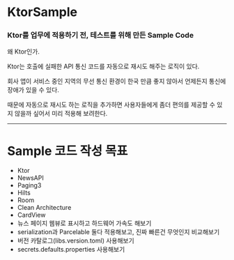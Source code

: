 # KtorSample
### Ktor를 업무에 적용하기 전, 테스트를 위해 만든 Sample Code

왜 Ktor인가.

Ktor는 호출에 실패한 API 통신 코드를 자동으로 재시도 해주는 로직이 있다.

회사 앱이 서비스 중인 지역의 무선 통신 환경이 한국 만큼 좋지 않아서 언제든지 통신에 장애가 있을 수 있다.

때문에 자동으로 재시도 하는 로직을 추가하면 사용자들에게 좀더 편의를 제공할 수 있지 않을까 싶어서 미리 적용해 보려한다.

***
# Sample 코드 작성 목표

- Ktor
- NewsAPI
- Paging3
- Hilts
- Room
- Clean Architecture
- CardView
- 뉴스 페이지 웹뷰로 표시하고 하드웨어 가속도 해보기
- serialization과 Parcelable 둘다 적용해보고, 진짜 빠른건 무엇인지 비교해보기
- 버전 카탈로그(libs.version.toml) 사용해보기
- secrets.defaults.properties 사용해보기